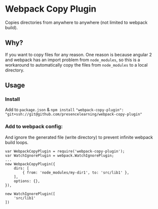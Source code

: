 # Webpack Copy Plugin

Copies directories from anywhere to anywhere (not limited to webpack build).


## Why?

If you want to copy files for any reason.
One reason is because angular 2 and webpack has an import problem from `node_modules`, so this is
a workaround to automatically copy the files from `node_modules` to a local directory.


## Usage


### Install

Add to `package.json` & `npm install`
`"webpack-copy-plugin": "git+ssh://git@github.com/presencelearning/webpack-copy-plugin"`

### Add to webpack config:


And ignore the generated file (write directory) to prevent infinite webpack build loops.

```
var WebpackCopyPlugin = require('webpack-copy-plugin');
var WatchIgnorePlugin = webpack.WatchIgnorePlugin;
...
new WebpackCopyPlugin({
    dirs: [
        { from: 'node_modules/my-dir1', to: 'src/lib1' },
    ],
    options: {},
}),

new WatchIgnorePlugin([
    'src/lib1'
])
```